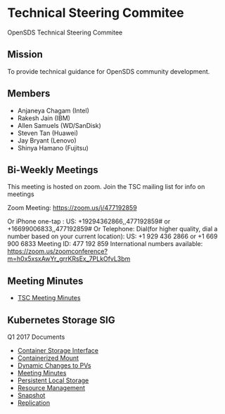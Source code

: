 # Technical Steering Commitee
OpenSDS Technical Steering Commitee

## Mission
To provide technical guidance for OpenSDS community development.

## Members
* Anjaneya Chagam (Intel)
* Rakesh Jain (IBM)
* Allen Samuels (WD/SanDisk)
* Steven Tan (Huawei)
* Jay Bryant (Lenovo)
* Shinya Hamano (Fujitsu)


## Bi-Weekly Meetings
This meeting is hosted on zoom. Join the TSC mailing list for info on meetings

Zoom Meeting: https://zoom.us/j/477192859

Or iPhone one-tap :
US: +19294362866,,477192859# or +16699006833,,477192859#
Or Telephone:
Dial(for higher quality, dial a number based on your current location):
US: +1 929 436 2866 or +1 669 900 6833
Meeting ID: 477 192 859
International numbers available: https://zoom.us/zoomconference?m=h0x5xsxAwYr_grrKRsEx_7PLkOfvL3bm

## Meeting Minutes
* [TSC Meeting Minutes](https://github.com/opensds/tsc)


## Kubernetes Storage SIG
Q1 2017 Documents
* [Container Storage Interface](https://docs.google.com/document/d/1JMNVNP-ZHz8cGlnqckOnpJmHF-DNY7IYP-Di7iuVhQI)
* [Containerized Mount](https://docs.google.com/document/d/1vLl3ETdd_mV-YbVVMQPIryJR5Y85Kv6ShuW47KDm-Zg/edit#heading=h.9mbi6jf09erm)
* [Dynamic Changes to PVs](https://docs.google.com/document/d/1EjK6wKuOvPTAF25rzadYVGKLMJm_jFlRXHPOeA3JfUc/edit?ts=58ed6ca0)
* [Meeting Minutes](https://docs.google.com/document/d/1-8KEG8AjAgKznS9NFm3qWqkGyCHmvU6HVl0sk5hwoAE)
* [Persistent Local Storage](https://docs.google.com/document/d/1so67pZPtBwv3uBg9d3pk4VLzfn9qtuZrbauv1DnNDSk)
* [Resource Management](https://docs.google.com/document/d/1-YwLsgZzhzzmclIxTOkfo_yltir8JUp-6UzVsdYNkfY/edit#heading=h.o4y4t91qdxq8)
* [Snapshot](https://docs.google.com/document/d/17WS4Wk4MXRH24i-BpMpIFo5F-SNoRkm_KtkBMZEEoAo)
* [Replication](https://docs.google.com/document/d/1kY6UssEaAZonFEr6bA6i8fsJKHFyubjcrJmiq85VC88)
